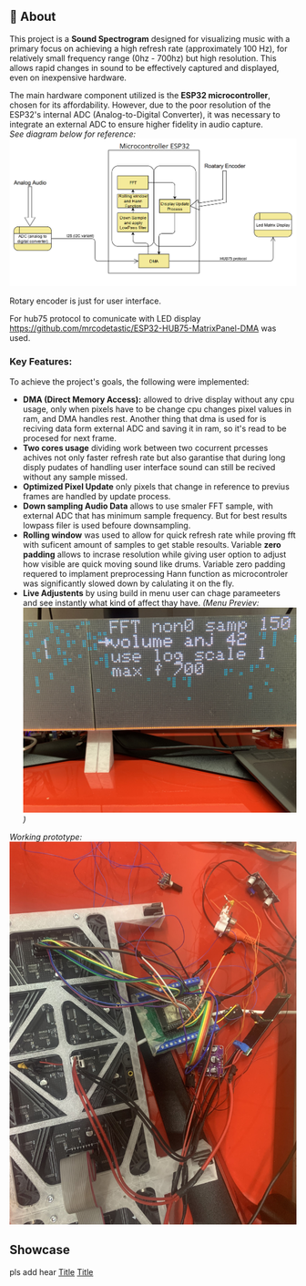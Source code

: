 ## 🚀 About

This project is a **Sound Spectrogram** designed for visualizing music with a primary focus on achieving a high refresh rate (approximately 100 Hz), for relatively small frequency range (0hz - 700hz) but high resolution. This allows rapid changes in sound to be effectively captured and displayed, even on inexpensive hardware.

The main hardware component utilized is the **ESP32 microcontroller**, chosen for its affordability. However, due to the poor resolution of the ESP32's internal ADC (Analog-to-Digital Converter), it was necessary to integrate an external ADC to ensure higher fidelity in audio capture.  
*See diagram below for reference: ![Diagram](doc/diagram.png)*

Rotary encoder is just for user interface. 

For hub75 protocol to comunicate with LED display https://github.com/mrcodetastic/ESP32-HUB75-MatrixPanel-DMA was used.


### Key Features:
To achieve the project's goals, the following were implemented:
- **DMA (Direct Memory Access):** allowed to drive display without any cpu usage, only when pixels have to be change cpu changes pixel values in ram, and DMA handles rest. Another thing that dma is used for is reciving data form external ADC and saving it in ram, so it's read to be procesed for next frame.
- **Two cores usage** dividing work between two cocurrent prcesses achives not only faster refresh rate but also garantise that during long disply pudates of handling user interface sound can still be recived without any sample missed. 
- **Optimized Pixel Update** only pixels that change in reference to previus frames are handled by update process.
- **Down sampling Audio Data** allows to use smaler FFT sample, with external ADC that has minimum sample frequency. But for best results lowpass filer is used befoure downsampling.
- **Rolling window** was used to allow for quick refresh rate while proving fft with suficent amount of samples to get stable resoults. Variable **zero padding** allows to incrase resolution while giving user option to adjust how visible are quick moving sound like drums. Variable zero padding requered to implament preprocessing Hann function as microcontroler was significantly slowed down by calulating it on the fly.
- **Live Adjustents** by using build in menu user can chage parameeters and see instantly what kind of affect thay have. *(Menu Previev: ![menu](doc/menu.JPG))*

*Working prototype: ![prototype](doc/prototype.JPG)*

## Showcase

pls add hear [Title](doc/IMG_3433.MOV) [Title](doc/IMG_3433.MOV)